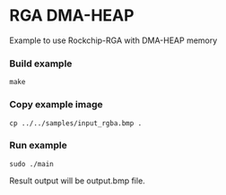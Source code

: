 # RGA DMA-HEAP

Example to use Rockchip-RGA with DMA-HEAP memory

### Build example
```shell
make
```

### Copy example image
```shell
cp ../../samples/input_rgba.bmp .
```

### Run example
```shell
sudo ./main
```

Result output will be output.bmp file.
